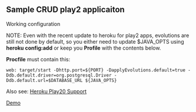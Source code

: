 ## Sample CRUD play2 applicaiton
Working configuration

NOTE: Even with the recent update to heroku for play2 apps, evolutions are still not done by default, so you either need to update $JAVA_OPTS using **heroku config:add** or keep you **Profile** with the contents below.

**Procfile** must contain this:

	web: target/start -Dhttp.port=${PORT} -DapplyEvolutions.default=true -Ddb.default.driver=org.postgresql.Driver -Ddb.default.url=$DATABASE_URL ${JAVA_OPTS}
	
Also see: [Heroku Play20 Support](https://groups.google.com/forum/?fromgroups#!topic/play-framework/Vf83JoxHc-4)

[Demo](http://pdh.herokuapp.com/)	